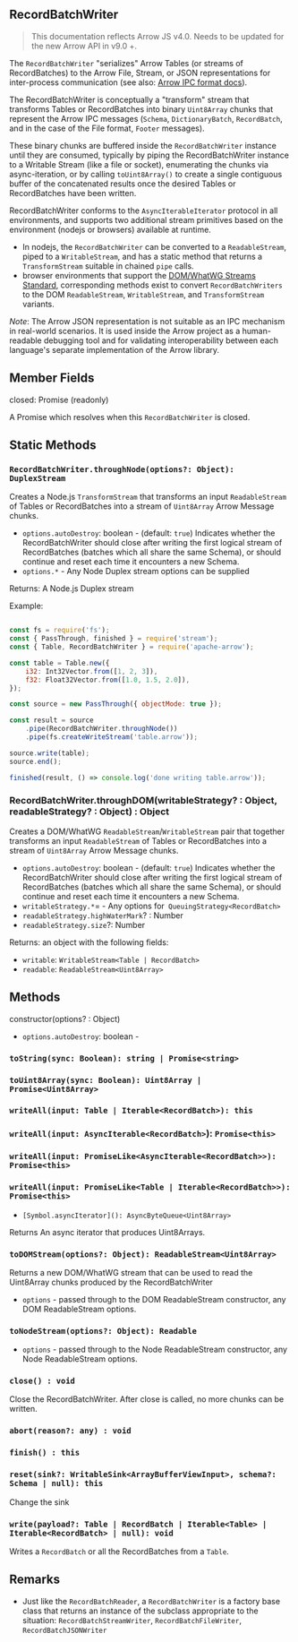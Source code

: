 ## RecordBatchWriter

> This documentation reflects Arrow JS v4.0. Needs to be updated for the new Arrow API in v9.0 +.

The `RecordBatchWriter` "serializes" Arrow Tables (or streams of RecordBatches) to the Arrow File, Stream, or JSON representations for inter-process communication (see also: [Arrow IPC format docs](https://arrow.apache.org/docs/format/IPC.html#streaming-format)).

The RecordBatchWriter is conceptually a "transform" stream that transforms Tables or RecordBatches into binary `Uint8Array` chunks that represent the Arrow IPC messages (`Schema`, `DictionaryBatch`, `RecordBatch`, and in the case of the File format, `Footer` messages).

These binary chunks are buffered inside the `RecordBatchWriter` instance until they are consumed, typically by piping the RecordBatchWriter instance to a Writable Stream (like a file or socket), enumerating the chunks via async-iteration, or by calling `toUint8Array()` to create a single contiguous buffer of the concatenated results once the desired Tables or RecordBatches have been written.

RecordBatchWriter conforms to the `AsyncIterableIterator` protocol in all environments, and supports two additional stream primitives based on the environment (nodejs or browsers) available at runtime.

* In nodejs, the `RecordBatchWriter` can be converted to a `ReadableStream`, piped to a `WritableStream`, and has a static method that returns a `TransformStream` suitable in chained `pipe` calls.
* browser environments that support the [DOM/WhatWG Streams Standard](https://github.com/whatwg/streams), corresponding methods exist to convert `RecordBatchWriters` to the DOM `ReadableStream`, `WritableStream`, and `TransformStream` variants.

*Note*: The Arrow JSON representation is not suitable as an IPC mechanism in real-world scenarios. It is used inside the Arrow project as a human-readable debugging tool and for validating interoperability between each language's separate implementation of the Arrow library.


## Member Fields

closed: Promise (readonly)

A Promise which resolves when this `RecordBatchWriter` is closed.

## Static Methods

### `RecordBatchWriter.throughNode(options?: Object): DuplexStream`

Creates a Node.js `TransformStream` that transforms an input `ReadableStream` of Tables or RecordBatches into a stream of `Uint8Array` Arrow Message chunks.

- `options.autoDestroy`: boolean - (default: `true`) Indicates whether the RecordBatchWriter should close after writing the first logical stream of RecordBatches (batches which all share the same Schema), or should continue and reset each time it encounters a new Schema.
- `options.*` - Any Node Duplex stream options can be supplied

Returns: A Node.js Duplex stream

Example:

```js

const fs = require('fs');
const { PassThrough, finished } = require('stream');
const { Table, RecordBatchWriter } = require('apache-arrow');

const table = Table.new({
    i32: Int32Vector.from([1, 2, 3]),
    f32: Float32Vector.from([1.0, 1.5, 2.0]),
});

const source = new PassThrough({ objectMode: true });

const result = source
    .pipe(RecordBatchWriter.throughNode())
    .pipe(fs.createWriteStream('table.arrow'));

source.write(table);
source.end();

finished(result, () => console.log('done writing table.arrow'));
```

### RecordBatchWriter.throughDOM(writableStrategy? : Object, readableStrategy? : Object) : Object

Creates a DOM/WhatWG `ReadableStream`/`WritableStream` pair that together transforms an input `ReadableStream` of Tables or RecordBatches into a stream of `Uint8Array` Arrow Message chunks.

- `options.autoDestroy`: boolean - (default: `true`) Indicates whether the RecordBatchWriter should close after writing the first logical stream of RecordBatches (batches which all share the same Schema), or should continue and reset each time it encounters a new Schema.
- `writableStrategy.*`= - Any options for` QueuingStrategy<RecordBatch>`
- `readableStrategy.highWaterMark`? : Number
- `readableStrategy.size`?: Number

Returns: an object with the following fields:

- `writable`: `WritableStream<Table | RecordBatch>`
- `readable`: `ReadableStream<Uint8Array>`




## Methods

constructor(options? : Object)

* `options.autoDestroy`: boolean -


### `toString(sync: Boolean): string | Promise<string>`

### `toUint8Array(sync: Boolean): Uint8Array | Promise<Uint8Array>`


### `writeAll(input: Table | Iterable<RecordBatch>): this`
### `writeAll(input: AsyncIterable<RecordBatch>`): `Promise<this>`
### `writeAll(input: PromiseLike<AsyncIterable<RecordBatch>>): Promise<this>`
### `writeAll(input: PromiseLike<Table | Iterable<RecordBatch>>): Promise<this>`

* `[Symbol.asyncIterator](): AsyncByteQueue<Uint8Array>`

Returns An async iterator that produces Uint8Arrays.

### `toDOMStream(options?: Object): ReadableStream<Uint8Array>`

Returns a new DOM/WhatWG stream that can be used to read the Uint8Array chunks produced by the RecordBatchWriter

- `options` - passed through to the DOM ReadableStream constructor, any DOM ReadableStream options.

### `toNodeStream(options?: Object): Readable`

- `options` - passed through to the Node ReadableStream constructor, any Node ReadableStream options.

### `close() : void`

Close the RecordBatchWriter. After close is called, no more chunks can be written.

### `abort(reason?: any) : void`
### `finish() : this`
### `reset(sink?: WritableSink<ArrayBufferViewInput>, schema?: Schema | null): this`

Change the sink

### `write(payload?: Table | RecordBatch | Iterable<Table> | Iterable<RecordBatch> | null): void`

Writes a `RecordBatch` or all the RecordBatches from a `Table`.


## Remarks

* Just like the `RecordBatchReader`, a `RecordBatchWriter` is a factory base class that returns an instance of the subclass appropriate to the situation: `RecordBatchStreamWriter`, `RecordBatchFileWriter`, `RecordBatchJSONWriter`
